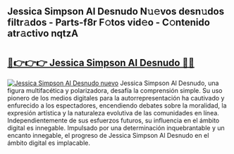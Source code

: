 ## Jessica Simpson Al Desnudo N𝚞𝚎vos desn𝚞dos filtr𝚊dos - Parts-f8r F𝚘tos vid𝚎o - C𝚘ntenido atr𝚊ctivo nqtzA

# <h2><a href="http://mb39ls.tromn.icu/?c=Jessica+Simpson+Al+Desnudo">🔗👉👉👉 Jessica Simpson Al Desnudo 🔗🔗</a></h2>

[![Jessica Simpson Al Desnudo nuevo](https://i.imgur.com/pEAQMta.gif)](http://mb39ls.tromn.icu/?c=Jessica+Simpson+Al+Desnudo)
Jessica Simpson Al Desnudo, una figura multifacética y polarizadora, desafía la comprensión simple. Su uso pionero de los medios digitales para la autorrepresentación ha cautivado y enfurecido a los espectadores, encendiendo debates sobre la moralidad, la expresión artística y la naturaleza evolutiva de las comunidades en línea. Independientemente de sus esfuerzos futuros, su influencia en el ámbito digital es innegable. Impulsado por una determinación inquebrantable y un encanto innegable, el progreso de Jessica Simpson Al Desnudo en el ámbito digital es implacable.
